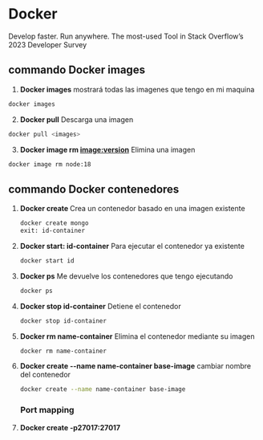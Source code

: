 # Docker
Develop faster. Run anywhere. The most-used Tool in Stack Overflow’s 2023 Developer Survey


## commando Docker images

1. **Docker images** mostrará todas las imagenes que tengo en mi maquina
```sh
docker images
```

2. **Docker pull** Descarga una imagen

````sh
docker pull <images>
````

3. **Docker image rm <image:version>** Elimina una imagen

```sh
docker image rm node:18
```


## commando Docker contenedores

1. **Docker create <image-container>** Crea un contenedor basado en una imagen existente

   ```sh
   docker create mongo
   exit: id-container
   ```
   
2. **Docker start: id-container** Para ejecutar el contenedor ya existente
   ````sh
   docker start id
   ````
3. **Docker ps** Me devuelve los contenedores que tengo ejecutando
   ```sh
   docker ps
   ```

4. **Docker stop id-container** Detiene el contenedor
   ```sh
   docker stop id-container
   ```
5. **Docker rm name-container** Elimina el contenedor mediante su imagen
   ```sh
   docker rm name-container
   ```
6. **Docker create --name name-container base-image** cambiar nombre del contenedor
   ```sh
   docker create --name name-container base-image
   ```
   ### Port mapping
7. **Docker create -p27017:27017** 
